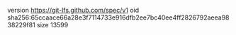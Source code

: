 version https://git-lfs.github.com/spec/v1
oid sha256:65ccaace66a28e3f7114733e916dfb2ee7bc40ee4ff2826792aeea9838229f81
size 13599
